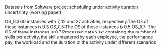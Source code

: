 Datasets from Software project scheduling under activity duration uncertainty (working paper)

OS_0.3:60 instances with 7, 12 and 22 activities, respectively.The OS of these instances is 0.3
OS_0.5:The OS of these instances is 0.5
OS_0.7: The OS of these instances is 0.7
Processed data.xlsx: containing the number of skills per activity, the skills mastered by each employee, the performance pay, the workload and the duration of the activity under different scenarios

